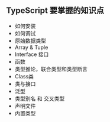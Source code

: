## TypeScript 要掌握的知识点

+ 如何安装
+ 如何调试
+ 原始数据类型
+ Array & Tuple
+ Interface 接口
+ 函数
+ 类型推论，联合类型和类型断言
+ Class类
+ 类与接口
+ 泛型
+ 类型别名 和 交叉类型
+ 声明文件
+ 内置类型

